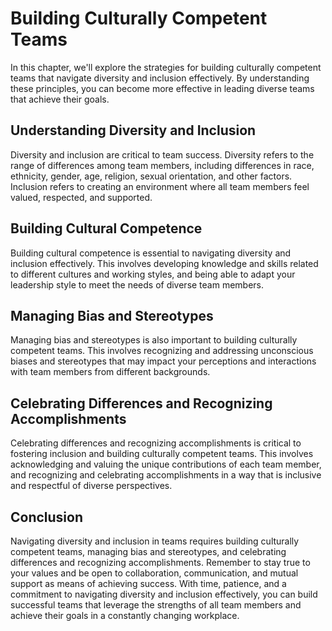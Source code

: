 Building Culturally Competent Teams
===========================================================================================

In this chapter, we'll explore the strategies for building culturally competent teams that navigate diversity and inclusion effectively. By understanding these principles, you can become more effective in leading diverse teams that achieve their goals.

Understanding Diversity and Inclusion
-------------------------------------

Diversity and inclusion are critical to team success. Diversity refers to the range of differences among team members, including differences in race, ethnicity, gender, age, religion, sexual orientation, and other factors. Inclusion refers to creating an environment where all team members feel valued, respected, and supported.

Building Cultural Competence
----------------------------

Building cultural competence is essential to navigating diversity and inclusion effectively. This involves developing knowledge and skills related to different cultures and working styles, and being able to adapt your leadership style to meet the needs of diverse team members.

Managing Bias and Stereotypes
-----------------------------

Managing bias and stereotypes is also important to building culturally competent teams. This involves recognizing and addressing unconscious biases and stereotypes that may impact your perceptions and interactions with team members from different backgrounds.

Celebrating Differences and Recognizing Accomplishments
-------------------------------------------------------

Celebrating differences and recognizing accomplishments is critical to fostering inclusion and building culturally competent teams. This involves acknowledging and valuing the unique contributions of each team member, and recognizing and celebrating accomplishments in a way that is inclusive and respectful of diverse perspectives.

Conclusion
----------

Navigating diversity and inclusion in teams requires building culturally competent teams, managing bias and stereotypes, and celebrating differences and recognizing accomplishments. Remember to stay true to your values and be open to collaboration, communication, and mutual support as means of achieving success. With time, patience, and a commitment to navigating diversity and inclusion effectively, you can build successful teams that leverage the strengths of all team members and achieve their goals in a constantly changing workplace.
